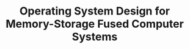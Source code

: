 ---
title: Operating System Design for Memory-Storage Fused Computer Systems
start-date: 2007-03-01
end-date: 2012-12-31
progress: Finish
host: KOSEF 
division: 국가과제
---